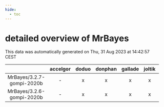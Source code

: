 ```yaml
---
hide:
  - toc
---
```


detailed overview of MrBayes
============================


This data was automatically generated on Thu, 31 Aug 2023 at 14:42:57 CEST  

| |accelgor|doduo|donphan|gallade|joltik|skitty|swalot|victini|
| :---: | :---: | :---: | :---: | :---: | :---: | :---: | :---: | :---: |
|MrBayes/3.2.7-gompi-2020b|-|x|x|x|x|x|x|x|
|MrBayes/3.2.6-gompi-2020b|-|x|x|x|x|x|x|x|
